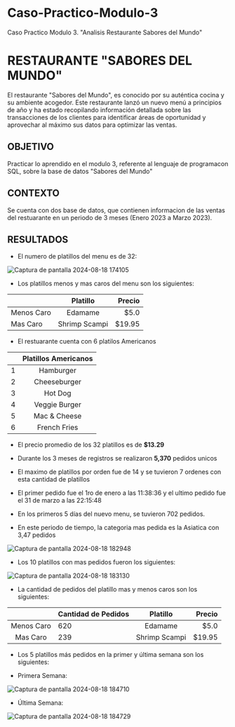 # Caso-Practico-Modulo-3
Caso Practico Modulo 3. "Analisis Restaurante Sabores del Mundo"

# RESTAURANTE "SABORES DEL MUNDO"

El restaurante "Sabores del Mundo", es conocido por su auténtica cocina y su ambiente acogedor. Este restaurante lanzó un nuevo menú a
principios de año y ha estado recopilando información detallada sobre las transacciones de los clientes para identificar áreas de
oportunidad y aprovechar al máximo sus datos para optimizar las ventas.

## OBJETIVO

Practicar lo aprendido en el modulo 3, referente al lenguaje de programacon SQL, sobre la base de datos "Sabores del Mundo"

## CONTEXTO

Se cuenta con dos base de datos, que contienen informacion de las ventas del restuarante  en un periodo de 3 meses (Enero 2023 a Marzo
2023).

## RESULTADOS

- El numero de platillos del menu es de 32:
  
![Captura de pantalla 2024-08-18 174105](https://github.com/user-attachments/assets/8b1338d0-948b-4ff9-8144-cf18c169ab7f)

- Los platillos menos y mas caros del menu son los siguientes:

|   | Platillo  | Precio |
| :------------ |:---------------:| -----:|
| Menos Caro      | Edamame | $5.0 |
| Mas Caro      | Shrimp Scampi       |   $19.95 |


- El restuarante cuenta con 6 platilos Americanos


|   | Platillos Americanos  |
| :------------ |:---------------:|
| 1     | Hamburger |
| 2     | Cheeseburger |
| 3     | Hot Dog |
| 4     | Veggie Burger |
| 5     | Mac & Cheese |
| 6     | French Fries |


- El precio promedio de los 32 platillos es de **$13.29**

- Durante los 3 meses de registros se realizaron **5,370** pedidos unicos

- El maximo de platillos por orden fue de 14 y se tuvieron 7 ordenes con esta
cantidad de platillos

- El primer pedido fue el 1ro de enero a las 11:38:36 y el ultimo pedido fue el 31
de marzo a las 22:15:48

- En los primeros 5 días del nuevo menu, se tuvieron 702 pedidos.

- En este periodo de tiempo, la categoria mas pedida es la Asiatica con 3,47
pedidos


![Captura de pantalla 2024-08-18 182948](https://github.com/user-attachments/assets/e6ea33d1-6994-4fcf-9e35-d443c69cf0a0)


- Los 10 platillos con mas pedidos fueron los siguientes:

![Captura de pantalla 2024-08-18 183130](https://github.com/user-attachments/assets/28de2441-cb4a-4316-a2d8-6e583c0cfcc7)


- La cantidad de pedidos del platillo mas y menos caros son los siguientes:


|  | Cantidad de Pedidos  | Platillo  | Precio |
|:----: | :------------ |:---------------:| -----:|
| Menos Caro    |      620      | Edamame | $5.0 |
| Mas Caro      |      239      | Shrimp Scampi       |   $19.95 |

- Los 5 platillos más pedidos en la primer y última semana son los siguientes:

- Primera Semana:

![Captura de pantalla 2024-08-18 184710](https://github.com/user-attachments/assets/d0c4ed1a-34e5-4a16-bb8d-4d9a4f9cb93d)

- Última Semana:

![Captura de pantalla 2024-08-18 184729](https://github.com/user-attachments/assets/e0dfb1c6-87f9-47e5-a5d2-6f5619fca347)



